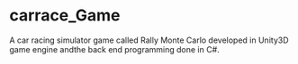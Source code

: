 # carrace_Game
A car racing simulator game called Rally Monte Carlo developed in Unity3D game engine andthe back end programming done in C#.

